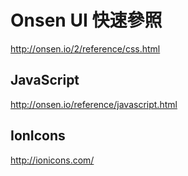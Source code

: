 # Onsen UI 快速參照
http://onsen.io/2/reference/css.html

## JavaScript
http://onsen.io/reference/javascript.html

## IonIcons
http://ionicons.com/